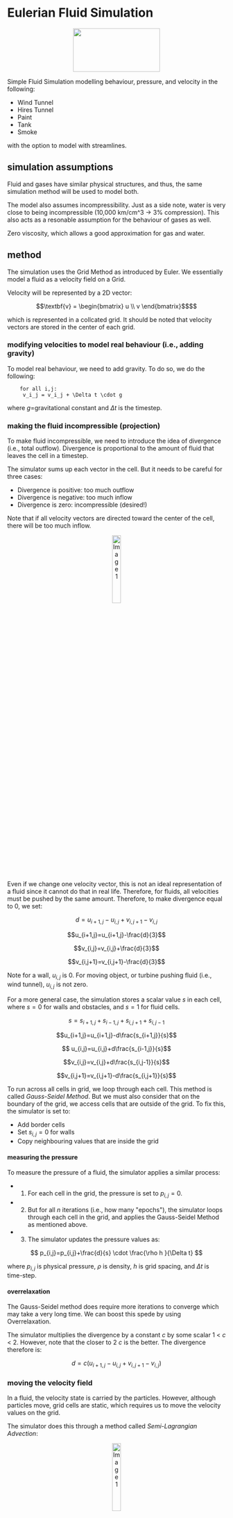 
# Eulerian Fluid Simulation

<div align="center">
  <img src="https://media.giphy.com/media/v1.Y2lkPTc5MGI3NjExdzhwaWh4Y3ZoMTNkcDNiYnd4YzI3amVzc2pvN3A5aThxN2xpcmNqciZlcD12MV9pbnRlcm5hbF9naWZfYnlfaWQmY3Q9Zw/SSdqjTaI8A6YDrB4BL/giphy.gif" width="200" height="100" />
</div>

Simple Fluid Simulation modelling behaviour, pressure,  and velocity in the following:
- Wind Tunnel
- Hires Tunnel 
- Paint
- Tank 
- Smoke 

with the option to model with streamlines. 

## simulation assumptions
Fluid and gases have similar physical structures, and thus, the same simulation method will be used to model both.

The model also assumes incompressibility. Just as a side note, water is very close to being incompressible (10,000 km/cm^3 -> 3% compression). This also acts as a resonable assumption for the behaviour of gases as well.

Zero viscosity, which allows a good approximation for gas and water.


## method

 The simulation uses the Grid Method as introduced by Euler. We essentially model a fluid as a velocity field on a Grid. 

 Velocity will be represented by a 2D vector:  
 
 ```math
 \textbf{v} = \begin{bmatrix} u \\ v \end{bmatrix}$$
 ```



which is represented in a collcated grid. It should be noted that velocity vectors are stored in the center of each grid.



### modifying velocities to model real behaviour (i.e., adding gravity)

To model real behaviour, we need to add gravity. To do so, we do the following:



```sudo
    for all i,j:
     v_i_j = v_i_j + \Delta t \cdot g 
```
where $g$=gravitational constant and $\Delta t$ is the timestep.

### making the fluid incompressible (projection)
To make fluid incompressible, we need to introduce the idea of divergence (i.e., total outflow). Divergence is proportional to the amount of fluid that leaves the cell in a timestep. 

The simulator sums up each vector in the cell. But it needs to be careful for three cases:
- Divergence is positive: too much outflow
- Divergence is negative: too much inflow 
- Divergence is zero: incompressible (desired!)

Note that if all velocity vectors are directed toward the center of the cell, there will be too much inflow.


<p align="center">
<img src="./content/image1.png" alt="Image 1" style="width:20%; border:0;">
</p>

Even if we change one velocity vector, this is not an ideal representation of a fluid since it cannot do that in real life. Therefore, for fluids, all velocities must be pushed by the same amount. Therefore, to make divergence equal to 0, we set:

$$d = u_{i+1, j} - u_{i, j} + v_{i,j+1} - v_{i,j}$$

$$u_{i+1,j}=u_{i+1,j}-\frac{d}{3}$$

$$v_{i,j}=v_{i,j}+\frac{d}{3}$$

$$v_{i,j+1}=v_{i,j+1}-\frac{d}{3}$$

Note for a wall, $u_{i,j}$ is 0. For moving object, or turbine pushing fluid (i.e., wind tunnel), $u_{i,j}$ is not zero.

For a more general case, the simulation stores a scalar value $s$ in each cell, where $s=0$ for walls and obstacles, and $s=1$ for fluid cells. 

$$s=s_{i+1,j} + s_{i-1,j}+s_{i,j+1} + s_{i,j-1}$$

$$u_{i+1,j}=u_{i+1,j}-d\frac{s_{i+1,j}}{s}$$

$$ u_{i,j}=u_{i,j}+d\frac{s_{i-1,j}}{s}$$

$$v_{i,j}=v_{i,j}+d\frac{s_{i,j-1}}{s}$$

$$v_{i,j+1}=v_{i,j+1}-d\frac{s_{i,j+1}}{s}$$

To run across all cells in grid, we loop through each cell. This method is called *Gauss-Seidel Method*. But we must also consider that on the boundary of the grid, we access cells that are outside of the grid. To fix this, the simulator is set to:
- Add border cells
- Set $s_{i,j}=0$ for walls
- Copy neighbouring values that are inside the grid


#### measuring the pressure

To measure the pressure of a fluid, the simulator applies a similar process:
- 1) For each cell in the grid, the pressure is set to $p_{i,j}=0$.
- 2) But for all $n$ iterations (i.e., how many "epochs"), the simulator loops through each cell in the grid, and applies the Gauss-Seidel Method as mentioned above.
- 3) The simulator updates the pressure values as: 

$$ p_{i,j}=p_{i,j}+\frac{d}{s} \cdot \frac{\rho h }{\Delta t} $$

where $p_{i,j}$ is physical pressure, $\rho$ is density, $h$ is grid spacing, and $\Delta t$ is time-step.

#### overrelaxation

The Gauss-Seidel method does require more iterations to converge which may take a very long time. We can boost this spede by using Overrelaxation. 

The simulator multiplies the divergence by a constant $c$ by some scalar 1 < $c$ < 2. However, note that the closer to 2 $c$ is the better. The divergence therefore is:

$$ d = c(u_{i+1,j} - u_{i,j} + v_{i, j+1} - v_{i,j}) $$

### moving the velocity field 
In a fluid, the velocity state is carried by the particles. However, although particles move, grid cells are static, which requires us to move the velocity values on the grid. 

The simulator does this through a method called *Semi-Lagrangian Advection*:


<p align="center">
<img src="./content/image3.png" alt="Image 1" style="width:20%; border:0;">
</p>

The simulator asks itself, which fluid "particle" moved to the location where $u$ is stored. The simulator then sets the new velocity $u_{t+\Delta t}$ to the velocity $u_{t}$ at the previous position. 

To compute the previous location, the simulator follows a series of steps:
- 1) Computes $v$ at position $x$ in the grid where $u$ is stored.
- 2) The previous location can be approximated as $x-\Delta t \cdot v(x)$
- 3) This computation method assumes a straight path that introduces viscosity! However, it can be reduced with vorticity confinement.
- 4) The simulator repeats for all cells in grid.

To get the full 2D velocity, we need to consider an extra dimension of course as indicated below:

<p align="center">
<img src="./content/image2.png" alt="Image 1" style="width:20%; border:0;">
</p>

We essentially just average surrounding horizontal velocities, but a more concise method such as centroid can also be taken into account by weight:

$$v_{avg}=\frac{v_{i,j} + v_{i,j+1} + v_{i-1,j} + v_{i-1,j+1}}{4}$$

Finally, to get the general grid location of $v_{avg}$, the simulator takes a weighted average of the computed average velocity vectors:

<p align="center">
<img src="./content/image4.png" alt="Image 1" style="width:20%; border:0;">
</p>

$$w_{00}=1-\frac{x}{h}$$

$$w_{10}=1-\frac{y}{h}$$

$$w_{01}=\frac{x}{h}$$

$$w_{11}=\frac{y}{h}$$

$$v_{avg}=w_{00}w_{10}v_{i,j}+w_{01}w_{10}v_{i+1,j}+w_{010}w_{11}v_{i, j+1} + w_{011}w_{11}v_{i+1,j+1}$$


### smoke advection

Most data for smoke is already stored in velocity field. 

The extra things that were made include:
 - Store density value at the center of each cell (between 0 and 1 )
 - Advect it like the velocity components as above.

To get the new density value per iteration, the simulation follows a process that includes:
- 1) Use velocity at center of cell
- 2) Draw a line across the grid, and interpolate the location of velocity vector in desired new cell
- 3) That new velocity vector in new cell is the density point

## streamlines

Streamlines were computed as so by continuosly sampling the vector field:

```sudo
x = start position
s = step_size 

for n steps (epochs):
    v = sample vector field V(x)
    x = x + sv
```
